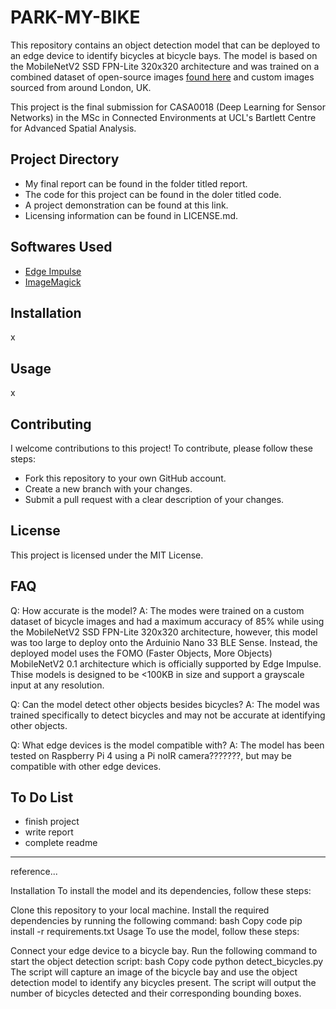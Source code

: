 # PARK-MY-BIKE
This repository contains an object detection model that can be deployed to an edge device to identify bicycles at bicycle bays. The model is based on the MobileNetV2 SSD FPN-Lite 320x320 architecture and was trained on a combined dataset of open-source images [found here](https://images.cv/dataset/bicycle-image-classification-dataset) and custom images sourced from around London, UK.

This project is the final submission for CASA0018 (Deep Learning for Sensor Networks) in the MSc in Connected Environments at UCL's Bartlett Centre for Advanced Spatial Analysis.

## Project Directory
- My final report can be found in the folder titled report.
- The code for this project can be found in the doler titled code.
- A project demonstration can be found at this link.
- Licensing information can be found in LICENSE.md.

## Softwares Used
- [Edge Impulse](https://edgeimpulse.com/)
- [ImageMagick](https://imagemagick.org/index.php)

## Installation
x

## Usage
x

## Contributing
I welcome contributions to this project! To contribute, please follow these steps:

- Fork this repository to your own GitHub account.
- Create a new branch with your changes.
- Submit a pull request with a clear description of your changes.

## License
This project is licensed under the MIT License.

## FAQ
Q: How accurate is the model?
A: The modes were trained on a custom dataset of bicycle images and had a maximum accuracy of 85% while using the MobileNetV2 SSD FPN-Lite 320x320 architecture, however, this model was too large to deploy onto the Arduinio Nano 33 BLE Sense. Instead, the deployed model uses the FOMO (Faster Objects, More Objects) MobileNetV2 0.1 architecture which is officially supported by Edge Impulse. Thise models is designed to be <100KB in size and support a grayscale input at any resolution.

Q: Can the model detect other objects besides bicycles?
A: The model was trained specifically to detect bicycles and may not be accurate at identifying other objects.

Q: What edge devices is the model compatible with?
A: The model has been tested on Raspberry Pi 4 using a Pi noIR camera???????, but may be compatible with other edge devices.

## To Do List
- finish project
- write report
- complete readme


----------------------------------------------------------------------------------
reference...

Installation
To install the model and its dependencies, follow these steps:

Clone this repository to your local machine.
Install the required dependencies by running the following command:
bash
Copy code
pip install -r requirements.txt
Usage
To use the model, follow these steps:

Connect your edge device to a bicycle bay.
Run the following command to start the object detection script:
bash
Copy code
python detect_bicycles.py
The script will capture an image of the bicycle bay and use the object detection model to identify any bicycles present.
The script will output the number of bicycles detected and their corresponding bounding boxes.
